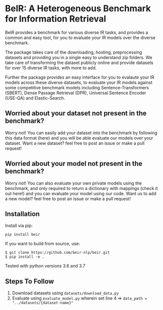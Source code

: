# BeIR: A Heterogeneous Benchmark for Information Retrieval

BeIR provides a benchmark for various diverse IR tasks, and provides a common and easy tool, for you to evaluate your IR models over the diverse benchmark.

The package takes care of the downloading, hosting, preprocessing datasets and providing you in a single easy to understand zip folders. We take care of transforming the dataset publicly online and provide datasets for over 15 diverse IR tasks, with more to add.

Further the package provides an easy interface for you to evalaute your IR models across these diverse datasets, to evaluate your IR models against some competitive benchmark models including Sentence-Transformers (SBERT), Dense Passage Retrieval (DPR), Universal Sentence Encoder (USE-QA) and Elastic-Search.

## Worried about your dataset not present in the benchmark?

Worry not! You can easily add your dataset into the benchmark by following this data format (here) and you will be able evaluate our models over your dataset.
Want a new dataset? feel free to post an issue or make a pull request!

## Worried about your model not present in the benchmark?

Worry not! You can also evaluate your own private models using the benchmark, and only required to return a dictionary with mappings (check it out here!) and you can evaluate your model using our code. 
Want us to add a new model? feel free to post an issue or make a pull request!


## Installation

Install via pip:

```
pip install beir
```

If you want to build from source, use:

```
$ git clone https://github.com/beir-nlp/beir.git
$ pip install -e .
```

Tested with python versions 3.6 and 3.7
## Steps To Follow

1. Download datasets using ``datasets/download_data.py``
2. Evaluate using ``evaluate_model.py`` wherein set line 4 => ``data_path = "../datasets/{dataset-name}"``